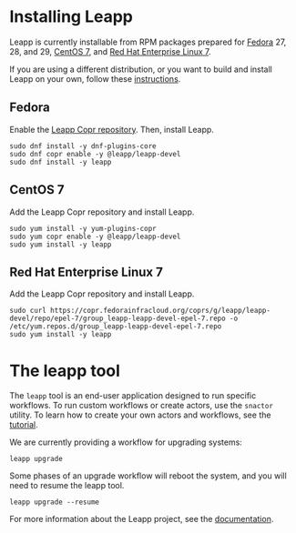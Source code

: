 # Installing Leapp 

Leapp is currently installable from RPM packages prepared for [Fedora](#fedora) 27, 28, and 29, [CentOS 7](#centos-7), and [Red Hat Enterprise Linux 7](#rhel-7).

If you are using a different distribution, or you want to build and install Leapp on your own, follow these [instructions](http://leapp.readthedocs.io/en/latest/devenv-install.html).

## Fedora

Enable the [Leapp Copr repository](https://copr.fedorainfracloud.org/coprs/g/leapp/leapp-devel/). Then, install Leapp.

```shell
sudo dnf install -y dnf-plugins-core
sudo dnf copr enable -y @leapp/leapp-devel
sudo dnf install -y leapp
```

## CentOS 7

Add the Leapp Copr repository and install Leapp.

```shell
sudo yum install -y yum-plugins-copr
sudo yum copr enable -y @leapp/leapp-devel
sudo yum install -y leapp
```

## Red Hat Enterprise Linux 7

Add the Leapp Copr repository and install Leapp.

```shell
sudo curl https://copr.fedorainfracloud.org/coprs/g/leapp/leapp-devel/repo/epel-7/group_leapp-leapp-devel-epel-7.repo -o /etc/yum.repos.d/group_leapp-leapp-devel-epel-7.repo
sudo yum install -y leapp
```



# The leapp tool

The `leapp` tool is an end-user application designed to run specific workflows. To run custom workflows or create actors, use the `snactor` utility. To learn how to create your own actors and workflows, see the [tutorial](http://leapp.readthedocs.io/en/latest/tutorials.html).

We are currently providing a workflow for upgrading systems:

```shell
leapp upgrade
```

Some phases of an upgrade workflow will reboot the system, and you will need to resume the leapp tool.

```shell
leapp upgrade --resume
```

For more information about the Leapp project, see the [documentation](http://leapp.readthedocs.io/en/latest/index.html).
